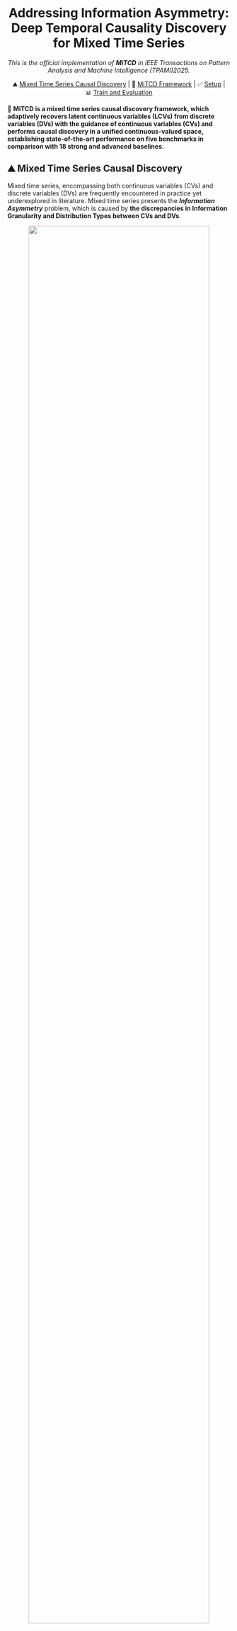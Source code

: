 <div align="center">

# Addressing Information Asymmetry: Deep Temporal Causality Discovery for Mixed Time Series

_This is the official implementation of **MiTCD** in *IEEE Transactions on Pattern Analysis and Machine Intelligence* (TPAMI)2025._

</div>

<p align="center">
    ⛰️&nbsp;<a href="#-Mixed-Time-Series-Causal-Discovery">Mixed Time Series Causal Discovery</a>
    | 🚀&nbsp;<a href="#-MiTCD-Framework">MiTCD Framework</a>
    | ✅&nbsp;<a href="#-Setup">Setup</a>
    | 📊&nbsp;<a href="#-Train-and-Evaluation">Train and Evaluation</a>
</p>



🌟 **MiTCD is a mixed time series causal discovery framework, which adaptively recovers latent continuous variables (LCVs) from discrete variables (DVs) with the guidance of continuous variables (CVs) and performs causal discovery in a unified continuous-valued space, establishing state-of-the-art performance on five benchmarks in comparison with 18 strong and advanced baselines.**

## ⛰️ Mixed Time Series Causal Discovery
Mixed time series, encompassing both continuous variables (CVs) and discrete variables (DVs) are frequently encountered in practice yet underexplored in literature. Mixed time series presents the **_Information Asymmetry_** problem, which is caused by **the discrepancies in Information Granularity and Distribution Types between CVs and DVs**.

<div align="center">
<img src="./figs/MiTS-InfoA.png" style="width: 90%;" />
</div>


💡 The Information Asymmetry challenge impedes directly discovering causal relations among the observed mixed variables for general causal discovery methods. In comparison, MiTCD addresses the Information Asymmetry problem from the perspective of **_recovering the latent continuous variables from discrete variables under the guidance of observed continuous variables_**. 


<div align="center">
<img src="./figs/comparison.png" style="width: 100%;" />
</div>


## 🚀 MiTCD Framework
 
The architecture and its key components of MiTCD are shown below, including (1) **Contextual Adaptive Gaussian Kernel Embedding**, (2).**Training Stage 1: Self‐supervised Embedding Parameter Pre‐training** and (3). **Training Stage 2: Sparsity‐induced Deep Causal Relationship Learning**.


<div align="center">
<img src="./figs/model_structure.png" style="width: 100%;" />
</div>


## ✅ Setup

### 1. Create conda environment(Optional)
~~~
conda create -n mitcd -y python=3.9.7 
conda activate mitcd
~~~

### 2. Install dependencies
Install the required packages
~~~
pip install -r requirements.txt
~~~

### 3. Prepare dataset
All the datasets used in our paper are publicly available and we put them in the file ./datasets


## 📊 Train and Evaluation

🏆 Empowered by the flexible latent continuity recovery and corresponding training strategies, **MiTCD achieves consistent state-of-the-art performance on five Granger causality benchmarks with mixed variables in comparison with 18 strong and advanced baselines**.

<div align="center">
<img src="./figs/Result_mitcd.png" style="width: 60%;" />
</div>


🔍  From the visualization plots, we find that **MiTCD can accurately recover the latent continuous variables** for discrete variables under the guidance of continuous variables, benefiting accurate and reliable estimations of causal structures.

<div align="center">
<img src="./figs/LCV_visualization.png" style="width: 100%;" />
</div>


We provide the experiment scripts for MiTCD under the folder ./scripts . You can reproduce the experiment results by the following scripts.

For VAR dataset：

~~~
mkdir -p ./result_mitcd/logs
python -u run_mitcd.py --dataname 'VAR' --length 200 --p 10 --disp 3 |tee ./result_mitcd/logs/VAR_200_10_3.log
python -u run_mitcd.py --dataname 'VAR' --length 500 --p 10 --disp 3 |tee ./result_mitcd/logs/VAR_500_10_3.log
python -u run_mitcd.py --dataname 'VAR' --length 1000 --p 10 --disp 3  |tee ./result_mitcd/logs/VAR_1000_10_3.log
python -u run_mitcd.py --dataname 'VAR' --length 2000 --p 10 --disp 3  |tee ./result_mitcd/logs/VAR_2000_10_3.log
~~~

For Lorenz-96 datasets:

~~~
mkdir -p ./result_mitcd/logs
python -u run_mitcd.py --dataname 'Lorenz' --length 1000 --p 10 --disp 4 --F 5 --dis_dim_pat 'random'  |tee ./result_mitcd/logs/Lorenz_1000_10_4_5.log
python -u run_mitcd.py --dataname 'Lorenz' --length 1000 --p 10 --disp 4 --F 10 --dis_dim_pat 'random'  |tee ./result_mitcd/logs/Lorenz_1000_10_4_10.log
python -u run_mitcd.py --dataname 'Lorenz' --length 1000 --p 10 --disp 4 --F 15 --dis_dim_pat 'random'  |tee ./result_mitcd/logs/Lorenz_1000_10_4_15.log
python -u run_mitcd.py --dataname 'Lorenz' --length 1000 --p 15 --disp 6 --F 5 --dis_dim_pat 'random'  |tee ./result_mitcd/logs/Lorenz_1000_15_6_5.log
python -u run_mitcd.py --dataname 'Lorenz' --length 1000 --p 15 --disp 6 --F 10 --dis_dim_pat 'random'  |tee ./result_mitcd/logs/Lorenz_1000_15_6_10.log
python -u run_mitcd.py --dataname 'Lorenz' --length 1000 --p 15 --disp 6 --F 15 --dis_dim_pat 'random'  |tee ./result_mitcd/logs/Lorenz_1000_15_6_15.log
python -u run_mitcd.py --dataname 'Lorenz' --length 1000 --p 20 --disp 8 --F 5 --dis_dim_pat 'random'  |tee ./result_mitcd/logs/Lorenz_1000_20_8_5.log
python -u run_mitcd.py --dataname 'Lorenz' --length 1000 --p 20 --disp 8 --F 10 --dis_dim_pat 'random'  |tee ./result_mitcd/logs/Lorenz_1000_20_8_10.log
python -u run_mitcd.py --dataname 'Lorenz' --length 1000 --p 20 --disp 8 --F 15 --dis_dim_pat 'random'  |tee ./result_mitcd/logs/Lorenz_1000_20_8_15.log
~~~

For fMRI datasets:

~~~
mkdir -p ./result_mitcd/logs
python -u run_mitcd.py --dataname 'fMRI' --p 10 --disp 4 --dis_dim_pat 'random' |tee ./result_mitcd/logs/fMRI_10_4_random.log
python -u run_mitcd.py --dataname 'fMRI' --p 10 --disp 5 --dis_dim_pat 'random' |tee ./result_mitcd/logs/fMRI_10_5_random.log
~~~


Also, you can specify GPU and tune other hyperparameters, e.g., adding:
~~~
--device 'cuda:1'  --lambda_sparse 0.05 --lr 0.001
~~~



## 🔗 Citation

If you find our work useful, please consider citing our paper.

- [Addressing Information Asymmetry: Deep Temporal Causality Discovery for Mixed Time Series.](https://ieeexplore.ieee.org/document/10937933) Jiawei Chen and Chunhui Zhao, IEEE Transactions on Pattern Analysis and Machine Intelligence, doi: 10.1109/TPAMI.2025.3553957.

- - [Addressing Spatial-Temporal Heterogeneity: General Mixed Time Series Analysis via Latent Continuity Recovery and Alignment.](https://openreview.net/forum?id=EMV8nIDZJn) Jiawei Chen and Chunhui Zhao, In the Thirty-Eighth Annual Conference on Neural Information Processing Systems (NeurIPS), 2024.

```BibTeX
@ARTICLE{Chen2025MiTCD,
  author={Chen, Jiawei and Zhao, Chunhui},
  journal={IEEE Transactions on Pattern Analysis and Machine Intelligence}, 
  title={Addressing Information Asymmetry: Deep Temporal Causality Discovery for Mixed Time Series}, 
  year={2025},
  volume={},
  number={},
  pages={1-18},
  doi={10.1109/TPAMI.2025.3553957}}

@article{chen2024addressing,
  title={Addressing spatial-temporal heterogeneity: General mixed time series analysis via latent continuity recovery and alignment},
  author={Chen, Jiawei},
  journal={Advances in Neural Information Processing Systems},
  volume={37},
  pages={17910--17946},
  year={2024}
}

```


